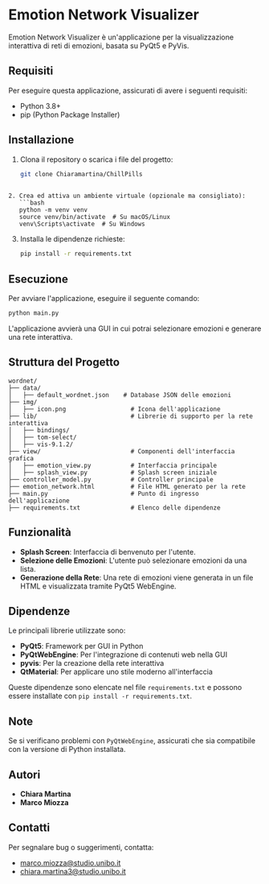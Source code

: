 # Emotion Network Visualizer

Emotion Network Visualizer è un'applicazione per la visualizzazione interattiva di reti di emozioni, basata su PyQt5 e PyVis.

## Requisiti
Per eseguire questa applicazione, assicurati di avere i seguenti requisiti:

- Python 3.8+
- pip (Python Package Installer)

## Installazione
1. Clona il repository o scarica i file del progetto:
   ```bash
   git clone Chiaramartina/ChillPills
      
```
2. Crea ed attiva un ambiente virtuale (opzionale ma consigliato):
   ```bash
   python -m venv venv
   source venv/bin/activate  # Su macOS/Linux
   venv\Scripts\activate  # Su Windows
   ```
3. Installa le dipendenze richieste:

   ```bash
   pip install -r requirements.txt
   ```

## Esecuzione
Per avviare l'applicazione, eseguire il seguente comando:
```bash
python main.py
```

L'applicazione avvierà una GUI in cui potrai selezionare emozioni e generare una rete interattiva.

## Struttura del Progetto
```
wordnet/
├── data/
│   ├── default_wordnet.json    # Database JSON delle emozioni
├── img/
│   ├── icon.png                  # Icona dell'applicazione
├── lib/                          # Librerie di supporto per la rete interattiva
│   ├── bindings/
│   ├── tom-select/
│   ├── vis-9.1.2/
├── view/                         # Componenti dell'interfaccia grafica
│   ├── emotion_view.py           # Interfaccia principale
│   ├── splash_view.py            # Splash screen iniziale
├── controller_model.py           # Controller principale
├── emotion_network.html          # File HTML generato per la rete
├── main.py                       # Punto di ingresso dell'applicazione
├── requirements.txt              # Elenco delle dipendenze
```

## Funzionalità
- **Splash Screen**: Interfaccia di benvenuto per l'utente.
- **Selezione delle Emozioni**: L'utente può selezionare emozioni da una lista.
- **Generazione della Rete**: Una rete di emozioni viene generata in un file HTML e visualizzata tramite PyQt5 WebEngine.

## Dipendenze
Le principali librerie utilizzate sono:
- **PyQt5**: Framework per GUI in Python
- **PyQtWebEngine**: Per l'integrazione di contenuti web nella GUI
- **pyvis**: Per la creazione della rete interattiva
- **QtMaterial**: Per applicare uno stile moderno all'interfaccia

Queste dipendenze sono elencate nel file `requirements.txt` e possono essere installate con `pip install -r requirements.txt`.

## Note
Se si verificano problemi con `PyQtWebEngine`, assicurati che sia compatibile con la versione di Python installata.

## Autori
- **Chiara Martina**
- **Marco Miozza**

## Contatti
Per segnalare bug o suggerimenti, contatta:
- marco.miozza@studio.unibo.it
- chiara.martina3@studio.unibo.it